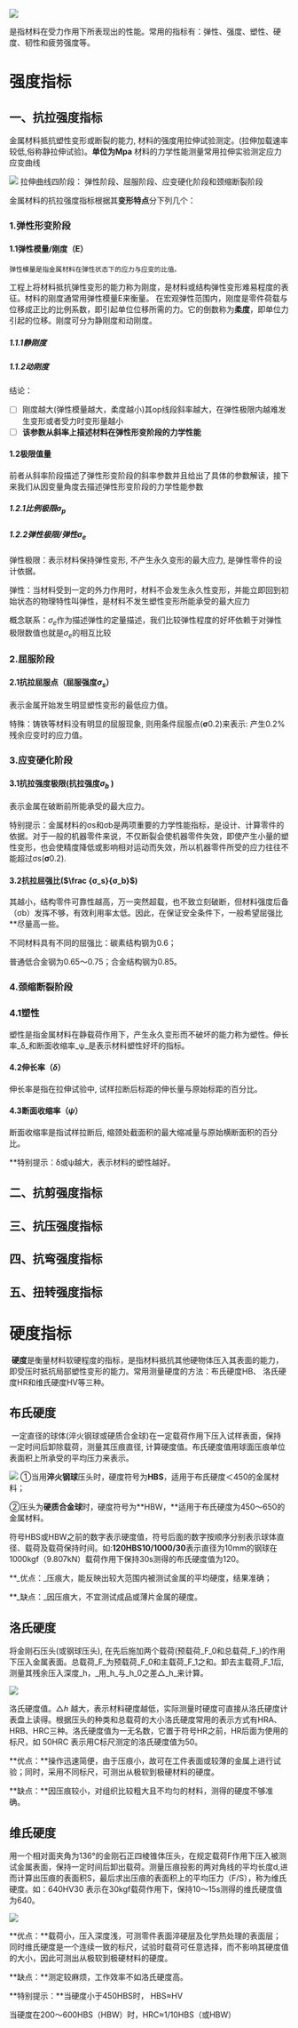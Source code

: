 ![](https://p.ananas.chaoxing.com/star3/origin/0fff4b58d25c5353f95b14759ed740be.png)  


是指材料在受力作用下所表现出的性能。常用的指标有：弹性、强度、塑性、硬度、韧性和疲劳强度等。

  



# 强度指标
## 一、抗拉强度指标

金属材料抵抗塑性变形或断裂的能力, 材料的强度用拉伸试验测定。(拉伸加载速率较低,俗称静拉伸试验)。**单位为Mpa**
                    材料的力学性能测量常用拉伸实验测定应力应变曲线

![](http://p.ananas.chaoxing.com/star3/origin/bba94bd1bc16dfdf08709576c79d23bf.jpg)
拉伸曲线四阶段：
弹性阶段、屈服阶段、应变硬化阶段和颈缩断裂阶段


金属材料的抗拉强度指标根据其**变形特点**分下列几个：  

### 1.弹性形变阶段
#### 1.1弹性模量/刚度（E）

	弹性模量是指金属材料在弹性状态下的应力与应变的比值。

工程上将材料抵抗弹性变形的能力称为刚度，是材料或结构弹性变形难易程度的表征。材料的刚度通常用弹性模量E来衡量。
在宏观弹性范围内，刚度是零件荷载与位移成正比的比例系数，即引起单位位移所需的力。它的倒数称为**柔度**，即单位力引起的位移。刚度可分为静刚度和动刚度。

##### 1.1.1静刚度

##### 1.1.2动刚度

结论：
- [ ] 刚度越大(弹性模量越大，柔度越小)其op线段斜率越大，在弹性极限内越难发生变形或者受力时变形量越小
- [ ] **该参数从斜率上描述材料在弹性形变阶段的力学性能**

#### 1.2极限值量

前者从斜率阶段描述了弹性形变阶段的斜率参数并且给出了具体的参数解读，接下来我们从因变量角度去描述弹性形变阶段的力学性能参数
##### 1.2.1比例极限$σ_p$

##### 1.2.2弹性极限/弹性$σ_e$

弹性极限：表示材料保持弹性变形, 不产生永久变形的最大应力, 是弹性零件的设计依据。

弹性：当材料受到一定的外力作用时，材料不会发生永久性变形，并能立即回到初始状态的物理特性叫弹性，是材料不发生塑性变形所能承受的最大应力

概念联系：$σ_e$作为描述弹性的定量描述，我们比较弹性程度的好坏依赖于对弹性极限数值也就是$σ_e$的相互比较
### 2.屈服阶段
#### 2.1抗拉屈服点（屈服强度$σ_s$）  

表示金属开始发生明显塑性变形的最低应力值。

特殊：铸铁等材料没有明显的屈服现象, 则用条件屈服点(**σ**0.2)来表示: 产生0.2%残余应变时的应力值。







### 3.应变硬化阶段
#### 3.1抗拉强度极限(抗拉强度$σ_b$ ) 

表示金属在破断前所能承受的最大应力。

特别提示：金属材料的σs和σb是两项重要的力学性能指标，是设计、计算零件的依据。对于一般的机器零件来说，不仅断裂会使机器零件失效，即使产生小量的塑性变形，也会使精度降低或影响相对运动而失效，所以机器零件所受的应力往往不能超过σs(**σ**0.2).

#### 3.2抗拉屈强比($\frac {σ_s}{σ_b}$)

其越小，结构零件可靠性越高，万一突然超载，也不致立刻破断，但材料强度后备（σb）发挥不够，有效利用率太低。因此，在保证安全条件下，一般希望屈强比**尽量高一些。

不同材料具有不同的屈强比：碳素结构钢为0.6；  

普通低合金钢为0.65～0.75；合金结构钢为0.85。

### 4.颈缩断裂阶段
### 4.1塑性

塑性是指金属材料在静载荷作用下，产生永久变形而不破坏的能力称为塑性。伸长率_δ_和断面收缩率_ψ_是表示材料塑性好坏的指标。
#### 4.2伸长率（_δ_）  

伸长率是指在拉伸试验中, 试样拉断后标距的伸长量与原始标距的百分比。

#### 4.3断面收缩率（_ψ_）   

断面收缩率是指试样拉断后, 缩颈处截面积的最大缩减量与原始横断面积的百分比。

**特别提示：δ或ψ越大，表示材料的塑性越好。



## 二、抗剪强度指标

## 三、抗压强度指标

## 四、抗弯强度指标

## 五、扭转强度指标

# 硬度指标

 **硬度**是衡量材料软硬程度的指标，是指材料抵抗其他硬物体压入其表面的能力，即受压时抵抗局部塑性变形的能力。常用测量硬度的方法：布氏硬度HB、 洛氏硬度HR和维氏硬度HV等三种。
## 布氏硬度
 一定直径的球体(淬火钢球或硬质合金球)在一定载荷作用下压入试样表面，保持一定时间后卸除载荷，测量其压痕直径, 计算硬度值。布氏硬度值用球面压痕单位表面积上所承受的平均压力来表示。

  

![](http://p.ananas.chaoxing.com/star3/origin/7b9e009627e359716043915369e6e5d5.jpg)
①当用**淬火钢球**压头时，硬度符号为**HBS**，适用于布氏硬度＜450的金属材料；  

②压头为**硬质合金球**时，硬度符号为**HBW，**适用于布氏硬度为450～650的金属材料。

符号HBS或HBW之前的数字表示硬度值，符号后面的数字按顺序分别表示球体直径、载荷及载荷保持时间。如:**120HBS10/1000/30**表示直径为10mm的钢球在1000kgf（9.807kN）载荷作用下保持30s测得的布氏硬度值为120。

**_优点：_压痕大，能反映出较大范围内被测试金属的平均硬度，结果准确；

**_缺点：_因压痕大，不宜测试成品或薄片金属的硬度。

  

## 洛氏硬度

将金刚石压头(或钢球压头), 在先后施加两个载荷(预载荷_F_0和总载荷_F_)的作用下压入金属表面。总载荷_F_为预载荷_F_0和主载荷_F_1之和。卸去主载荷_F_1后, 测量其残余压入深度_h，_用_h_与_h_0之差△_h_来计算。

  

![](http://p.ananas.chaoxing.com/star3/origin/6ba0decb3b6a79bccf4c806c49022839.jpg)

  

洛氏硬度值。△_h_ 越大，表示材料硬度越低，实际测量时硬度可直接从洛氏硬度计表盘上读得。根据压头的种类和总载荷的大小洛氏硬度常用的表示方式有HRA、HRB、HRC三种。洛氏硬度值为一无名数，它置于符号HR之前，HR后面为使用的标尺，如 50HRC 表示用C标尺测定的洛氏硬度值为50。  

**优点：**操作迅速简便，由于压痕小，故可在工件表面或较薄的金属上进行试验；同时，采用不同标尺，可测出从极软到极硬材料的硬度。

**缺点：**因压痕较小，对组织比较粗大且不均匀的材料，测得的硬度不够准确。
## 维氏硬度
用一个相对面夹角为136°的金刚石正四棱锥体压头，在规定载荷F作用下压入被测试金属表面，保持一定时间后卸出载荷。测量压痕投影的两对角线的平均长度d,进而计算出压痕的表面积S，最后求出压痕的表面积上的平均压力（F/S），称为维氏硬度。如：640HV30 表示在30kgf载荷作用下，保持10～15s测得的维氏硬度值为640。  

  

![](http://p.ananas.chaoxing.com/star3/origin/652a6dc85607dccf0f72dc54425a660e.jpg)

  

**优点：**载荷小，压入深度浅，可测零件表面淬硬层及化学热处理的表面层；同时维氏硬度是一个连续一致的标尺，试验时载荷可任意选择，而不影响其硬度值的大小，因此可测出从极软到极硬材料的硬度。  

**缺点：**测定较麻烦，工作效率不如洛氏硬度高。

**特别提示：**当硬度小于450HBS时， HBS≈HV

当硬度在200～600HBS（HBW）时，HRC≈1/10HBS（或HBW）